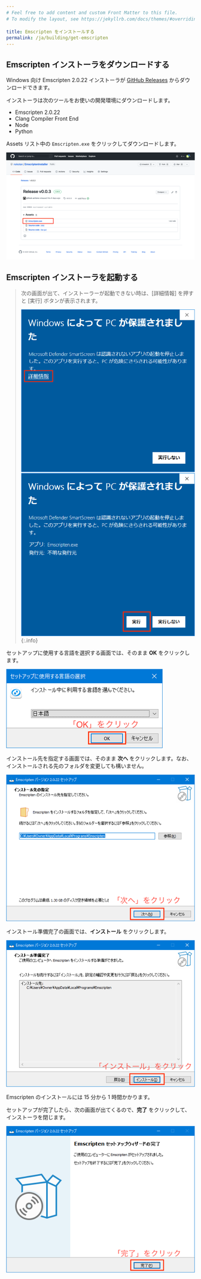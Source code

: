 ```yaml
---
# Feel free to add content and custom Front Matter to this file.
# To modify the layout, see https://jekyllrb.com/docs/themes/#overriding-theme-defaults

title: Emscripten をインストールする
permalink: /ja/building/get-emscripten
---
```


## Emscripten インストーラをダウンロードする

Windows 向け Emscripten 2.0.22 インストーラが [GitHub Releases](https://github.com/nokotan/EmscriptenInstaller/releases/latest) からダウンロードできます。

インストーラは次のツールをお使いの開発環境にダウンロードします。

- Emscripten 2.0.22
- Clang Compiler Front End
- Node
- Python

Assets リスト中の `Emscripten.exe` をクリックしてダウンロードします。

![EmscriptenInstallerInGitHub](/assets/img/building/install-emscripten/emscripten-installer-github.png)

## Emscripten インストーラを起動する

> 次の画面が出て、インストーラーが起動できない時は、\[詳細情報\] を押すと \[実行\] ボタンが表示されます。
>
> ![SmartScreen1](/assets/img/building/setup-visualstudio/smart-screen-guard-1.png)
> ![SmartScreen2](/assets/img/building/install-emscripten/smart-screen-guard-again.png)
{:.info}

セットアップに使用する言語を選択する画面では、そのまま **OK** をクリックします。

![OpenSiv3DforWebInstaller0_ja.png](/assets/img/building/setup-visualstudio/OpenSiv3DforWebInstaller0_ja.png)

インストール先を指定する画面では、そのまま **次へ** をクリックします。なお、インストールされる先のフォルダを変更しても構いません。

![OpenSiv3DforWebInstaller1_ja.png](/assets/img/building/install-emscripten/emscripten-installer-1-ja.png)

インストール準備完了の画面では、**インストール** をクリックします。

![OpenSiv3DforWebInstaller2_ja.png](/assets/img/building/install-emscripten/emscripten-installer-2-ja.png)

Emscripten のインストールには 15 分から 1 時間かかります。

セットアップが完了したら、次の画面が出てくるので、**完了** をクリックして、インストーラを閉じます。

![OpenSiv3DforWebInstaller4_ja.png](/assets/img/building/install-emscripten/emscripten-installer-3-ja.png)
